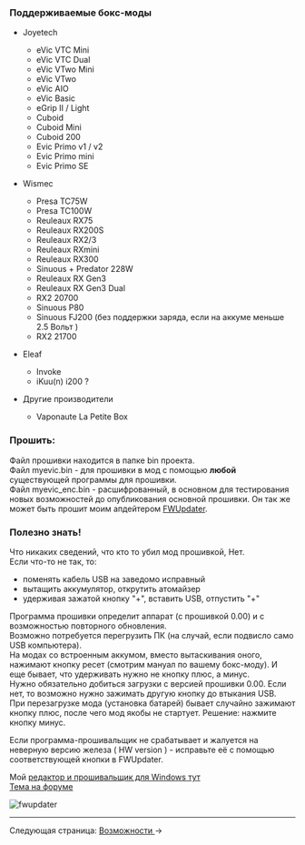 ### Поддерживаемые бокс-моды

* Joyetech
  * eVic VTC Mini
  * eVic VTC Dual
  * eVic VTwo Mini
  * eVic VTwo
  * eVic AIO
  * eVic Basic
  * eGrip II / Light
  * Cuboid
  * Cuboid Mini
  * Cuboid 200
  * Evic Primo v1 / v2
  * Evic Primo mini
  * Evic Primo SE

* Wismec
  * Presa TC75W
  * Presa TC100W
  * Reuleaux RX75
  * Reuleaux RX200S
  * Reuleaux RX2/3
  * Reuleaux RXmini
  * Reuleaux RX300
  * Sinuous + Predator 228W
  * Reuleaux RX Gen3
  * Reuleaux RX Gen3 Dual
  * RX2 20700
  * Sinuous P80
  * Sinuous FJ200 (без поддержки заряда, если на аккуме меньше 2.5 Вольт )
  * RX2 21700

* Eleaf
  * Invoke
  * iKuu(n) i200 ?

* Другие производители
  * Vaponaute La Petite Box
  
### Прошить:

Файл прошивки находится в папке bin проекта.  
Файл myevic.bin - для прошивки в мод с помощью **любой** существующей программы для прошивки.  
Файл myevic_enc.bin - расшифрованный, в основном для тестирования новых возможностей до опубликования основной прошивки. Он так же может быть прошит моим апдейтером [FWUpdater](https://www.dropbox.com/s/qbymcwthnahmles/VTCFont.rar?dl=1).

### Полезно знать!

Что никаких сведений, что кто то убил мод прошивкой, Нет.  
 Если что-то не так, то:  
- поменять кабель USB на заведомо исправный
- вытащить аккумулятор, открутить атомайзер
- удерживая зажатой кнопку "+", вставить USB, отпустить "+"

Программа прошивки определит аппарат (с прошивкой 0.00) и с возможностью повторного обновления.  
Возможно потребуется перегрузить ПК (на случай, если подвисло само USB компьютера).  
На модах со встроенным аккумом, вместо вытаскивания оного, нажимают кнопку ресет (смотрим мануал по вашему бокс-моду).
И еще бывает, что удерживать нужно не кнопку плюс, а минус.  
Нужно обязательно добиться загрузки с версией прошивки 0.00. Если нет, то возможно нужно зажимать другую кнопку до втыкания USB.  
При перезагрузке мода (установка батарей) бывает случайно зажимают кнопку плюс, после чего мод якобы не стартует. Решение: нажмите кнопку минус.  

Если программа-прошивальщик не срабатывает и жалуется на неверную версию железа ( HW version ) - исправьте её с помощью соответствующей кнопки в FWUpdater.  

Мой [редактор и прошивальщик для Windows тут](https://www.dropbox.com/s/qbymcwthnahmles/VTCFont.rar?dl=1)  
[Тема на форуме](http://www.ecigtalk.ru/forum/f16/t101158.html)

![fwupdater](https://i.imgur.com/SOMc7C9.png)

-----

Следующая страница: [Возможности ](behaviourchanges_ru.md)→
